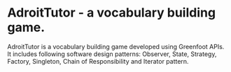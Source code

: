 AdroitTutor - a vocabulary building game.
===========

AdroitTutor is a vocabulary building game developed using Greenfoot APIs. It includes following software design patterns: Observer, State, Strategy, Factory, Singleton, Chain of Responsibility and Iterator pattern.
